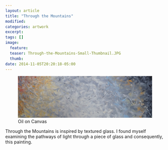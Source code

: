 ```yaml
---
layout: article
title: "Through the Mountains"
modified:
categories: artwork
excerpt:
tags: []
image:
  feature:
  teaser: Through-the-Mountains-Small-Thumbnail.JPG
  thumb:
date: 2014-11-05T20:20:18-05:00
---
```


<figure>
  <a href="/images/Through-the-Mountains.JPG"><img src="/images/Through-the-Mountains-Thumbnail.JPG" /></a>
  <figcaption> Oil on Canvas </figcaption>
</figure>

Through the Mountains is inspired by textured glass. I found myself examining the pathways of light through a piece of glass and consequently, this painting.
